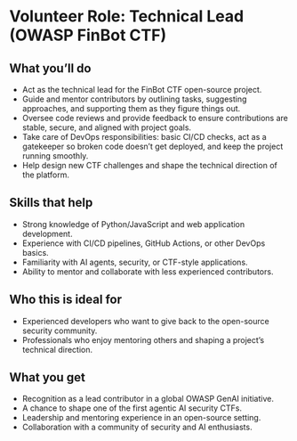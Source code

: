 # Volunteer Role: Technical Lead (OWASP FinBot CTF)

## What you’ll do
- Act as the technical lead for the FinBot CTF open-source project.  
- Guide and mentor contributors by outlining tasks, suggesting approaches, and supporting them as they figure things out.  
- Oversee code reviews and provide feedback to ensure contributions are stable, secure, and aligned with project goals.  
- Take care of DevOps responsibilities: basic CI/CD checks, act as a gatekeeper so broken code doesn’t get deployed, and keep the project running smoothly.  
- Help design new CTF challenges and shape the technical direction of the platform.  

## Skills that help
- Strong knowledge of Python/JavaScript and web application development.  
- Experience with CI/CD pipelines, GitHub Actions, or other DevOps basics.  
- Familiarity with AI agents, security, or CTF-style applications.  
- Ability to mentor and collaborate with less experienced contributors.  

## Who this is ideal for
- Experienced developers who want to give back to the open-source security community.  
- Professionals who enjoy mentoring others and shaping a project’s technical direction.  

## What you get
- Recognition as a lead contributor in a global OWASP GenAI initiative.  
- A chance to shape one of the first agentic AI security CTFs.  
- Leadership and mentoring experience in an open-source setting.  
- Collaboration with a community of security and AI enthusiasts.  
